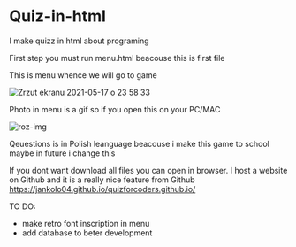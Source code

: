 # Quiz-in-html

I make quizz in html about programing

First step you must run menu.html beacouse this is first file

This is menu whence we will go to game 

![Zrzut ekranu 2021-05-17 o 23 58 33](https://user-images.githubusercontent.com/76879087/118562011-39dbf700-b76c-11eb-9b50-a9e9fce51137.png)

Photo in menu is a gif so if you open this on your PC/MAC

![roz-img](https://user-images.githubusercontent.com/76879087/117876322-8b374280-b2a3-11eb-8f21-2f3ddadd5826.png)

Qeuestions is in Polish leanguage beacouse i make this game to school maybe in future i change this

If you dont want download all files you can open in browser. I host a website on Github and it is a really nice feature from Github
https://jankolo04.github.io/quizforcoders.github.io/

TO DO:
- make retro font inscription in menu 
- add database to beter development 

